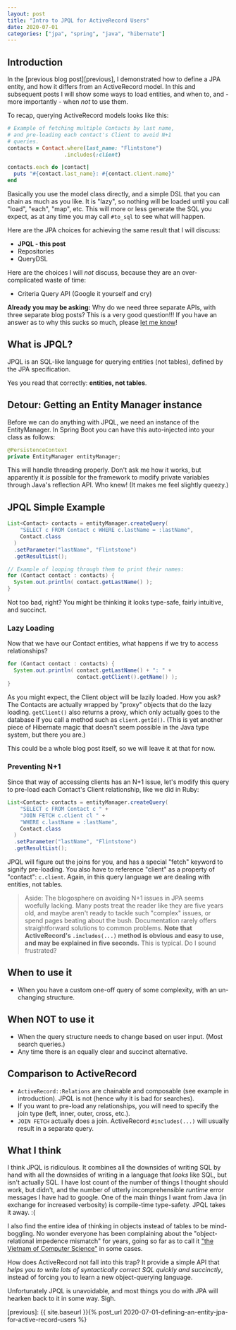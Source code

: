 ```yaml
---
layout: post
title: "Intro to JPQL for ActiveRecord Users"
date: 2020-07-01
categories: ["jpa", "spring", "java", "hibernate"]
---
```


## Introduction

In the [previous blog post][previous], I demonstrated how to define a JPA entity, and how it differs from an ActiveRecord model. In this and subsequent posts I will show some ways to load entities, and when to, and - more importantly - when *not* to use them.

To recap, querying ActiveRecord models looks like this:

```ruby
# Example of fetching multiple Contacts by last name,
# and pre-loading each contact's Client to avoid N+1
# queries.
contacts = Contact.where(last_name: "Flintstone")
                  .includes(:client)

contacts.each do |contact|
  puts "#{contact.last_name}: #{contact.client.name}"
end
```

Basically you use the model class directly, and a simple DSL that you can chain as much as you like. It is "lazy", so nothing will be loaded until you call "load", "each", "map", etc. This will more or less generate the SQL you expect, as at any time you may call `#to_sql` to see what will happen.

Here are the JPA choices for achieving the same result that I will discuss:

* **JPQL - this post**
* Repositories
* QueryDSL

Here are the choices I will *not* discuss, because they are an over-complicated waste of time:

* Criteria Query API (Google it yourself and cry)

**Already you may be asking:** Why do we need three separate APIs, with three separate blog posts? This is a very good question!!! If you have an answer as to why this sucks so much, please [let me know][me]!

## What is JPQL?

JPQL is an SQL-like language for querying entities (not tables), defined by the JPA specification.

Yes you read that correctly: **entities, not tables**.

## Detour: Getting an Entity Manager instance

Before we can do anything with JPQL, we need an instance of the EntityManager. In Spring Boot you can have this auto-injected into your class as follows:

```java
@PersistenceContext
private EntityManager entityManager;
```

This will handle threading properly. Don't ask me how it works, but apparently it *is* possible for the framework to modify private variables through Java's reflection API. Who knew! (It makes me feel slightly queezy.)

## JPQL Simple Example

```java
List<Contact> contacts = entityManager.createQuery(
    "SELECT c FROM Contact c WHERE c.lastName = :lastName",
    Contact.class
  )
  .setParameter("lastName", "Flintstone")
  .getResultList();

// Example of looping through them to print their names:
for (Contact contact : contacts) {
  System.out.println( contact.getLastName() );
}
```

Not too bad, right? You might be thinking it looks type-safe, fairly intuitive, and succinct.

### Lazy Loading

Now that we have our Contact entities, what happens if we try to access relationships?

```java
for (Contact contact : contacts) {
  System.out.println( contact.getLastName() + ": " +
                      contact.getClient().getName() );
}
```

As you might expect, the Client object will be lazily loaded. How you ask? The Contacts are actually wrapped by "proxy" objects that do the lazy loading. `getClient()` also returns a proxy, which only actually goes to the database if you call a method such as `client.getId()`. (This is yet another piece of Hibernate magic that doesn't seem possible in the Java type system, but there you are.)

This could be a whole blog post itself, so we will leave it at that for now.

### Preventing N+1

Since that way of accessing clients has an N+1 issue, let's modify this query to pre-load each Contact's Client relationship, like we did in Ruby:

```java
List<Contact> contacts = entityManager.createQuery(
    "SELECT c FROM Contact c " +
    "JOIN FETCH c.client cl " +
    "WHERE c.lastName = :lastName",
    Contact.class
  )
  .setParameter("lastName", "Flintstone")
  .getResultList();
```

JPQL will figure out the joins for you, and has a special "fetch" keyword to signify pre-loading. You also have to reference "client" as a property of "contact": `c.client`. Again, in this query language we are dealing with entities, not tables.

> Aside: The blogosphere on avoiding N+1 issues in JPA seems woefully lacking. Many posts treat the reader like they are five years old, and maybe aren't ready to tackle such "complex" issues, or spend pages beating about the bush. Documentation rarely offers straightforward solutions to common problems. **Note that ActiveRecord's `.includes(...)` method is obvious and easy to use, and may be explained in five seconds.** This is typical. Do I sound frustrated?

## When to use it

* When you have a custom one-off query of some complexity, with an un-changing structure.

## When NOT to use it

* When the query structure needs to change based on user input. (Most search queries.)
* Any time there is an equally clear and succinct alternative.

## Comparison to ActiveRecord

* `ActiveRecord::Relations` are chainable and composable (see example in introduction). JPQL is not (hence why it is bad for searches).
* If you want to pre-load any relationships, you will need to specify the join type (left, inner, outer, cross, etc.).
* `JOIN FETCH` actually does a join. ActiveRecord `#includes(...)` will usually result in a separate query.

## What I think

I think JPQL is ridiculous. It combines all the downsides of writing SQL by hand with all the downsides of writing in a language that *looks* like SQL, but isn't actually SQL. I have lost count of the number of things I thought should work, but didn't, and the number of utterly incomprehensible *runtime* error messages I have had to google. One of the main things I want from Java (in exchange for increased verbosity) is compile-time type-safety. JPQL takes it away. :(

I also find the entire idea of thinking in objects instead of tables to be mind-boggling. No wonder everyone has been complaining about the "object-relational impedence mismatch" for years, going so far as to call it ["the Vietnam of Computer Science"][vietnam] in some cases.

How does ActiveRecord not fall into this trap? It provide a simple API that *helps you to write lots of syntactically correct SQL quickly and succinctly*, instead of forcing you to learn a new object-querying language.

Unfortunately JPQL is unavoidable, and most things you do with JPA will hearken back to it in some way. Sigh.


[me]: mailto:will@willmakley.dev
[vietnam]: https://blog.codinghorror.com/object-relational-mapping-is-the-vietnam-of-computer-science/
[previous]: {{ site.baseurl }}{% post_url 2020-07-01-defining-an-entity-jpa-for-active-record-users %}
